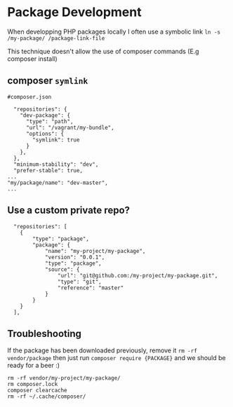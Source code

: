 # Package Development

When developping PHP packages locally I often use a symbolic link
`ln -s /my-package/ /package-link-file`

This technique doesn't allow the use of composer commands (E.g composer install)

## composer `symlink`

```
#composer.json

  "repositories": {
    "dev-package": {
      "type": "path",
      "url": "/vagrant/my-bundle",
      "options": {
        "symlink": true
      }
    },
  },
  "minimum-stability": "dev",
  "prefer-stable": true,
...
"my/package/name": "dev-master",
...
```

## Use a custom private repo?

```
  "repositories": [
    {
        "type": "package",
        "package": {
            "name": "my-project/my-package",
            "version": "0.0.1",
            "type": "package",
            "source": {
                "url": "git@github.com:/my-project/my-package.git",
                "type": "git",
                "reference": "master"
            }
        }
    }
  ],
```

## Troubleshooting

If the package has been downloaded previously, remove it `rm -rf vendor/package` then just run `composer require {PACKAGE}` and we should be ready for a beer :)

```
rm -rf vendor/my-project/my-package/
rm composer.lock
composer clearcache
rm -rf ~/.cache/composer/
```

